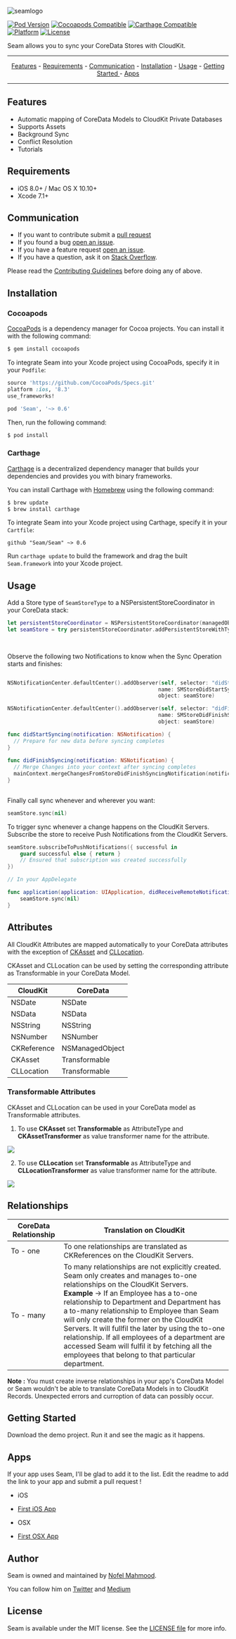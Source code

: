 ![seamlogo](https://cloud.githubusercontent.com/assets/3306263/11775866/4b925354-a264-11e5-9bf6-bfdcf2cf9675.png)


[![Pod Version](https://img.shields.io/badge/pod-v0.6-blue.svg)](https://img.shields.io/cocoapods/v/Alamofire.svg)
[![Cocoapods Compatible](https://img.shields.io/badge/Cocoapods-Compatible-brightgreen.svg)](https://img.shields.io/badge/Cocoapods-Compatible-green.svg)
[![Carthage Compatible](https://img.shields.io/badge/Carthage-compatible-4BC51D.svg?style=flat)](https://github.com/Carthage/Carthage)
[![Platform](https://img.shields.io/badge/platform-iOS%20--%20OSX-lightgrey.svg)](https://img.shields.io/badge/platform-iOS%20--%20OSX-lightgrey.svg)
[![License](https://img.shields.io/packagist/l/doctrine/orm.svg)](https://img.shields.io/packagist/l/doctrine/orm.svg)

Seam allows you to sync your CoreData Stores with CloudKit.

-------

<p align="center">
    <a href="#features">Features</a> -
    <a href="#requirements">Requirements</a> -
    <a href="#communication">Communication</a> -
    <a href="#installation">Installation</a> - 
    <a href="#usage">Usage</a> - 
    <a href="#getting-started">Getting Started </a> -
    <a href="#apps">Apps</a>
</p>

-------
 
## Features
- Automatic mapping of CoreData Models to CloudKit Private Databases
- Supports Assets
- Background Sync 
- Conflict Resolution
- Tutorials

## Requirements

- iOS 8.0+ / Mac OS X 10.10+
- Xcode 7.1+

## Communication

- If you want to contribute submit a [pull request](https://github.com/nofelmahmood/Seam/pulls)
- If you found a bug [open an issue](https://github.com/nofelmahmood/Seam/issues).
- If you have a feature request [open an issue](https://github.com/nofelmahmood/Seam/issues).
- If you have a question, ask it on [Stack Overflow](http://stackoverflow.com).

Please read the [Contributing Guidelines](CONTRIBUTING.md) before doing any of above.

## Installation

### Cocoapods

[CocoaPods](http://cocoapods.org) is a dependency manager for Cocoa projects. You can install it with the following command:

```bash
$ gem install cocoapods
```

To integrate Seam into your Xcode project using CocoaPods, specify it in your `Podfile`:

```ruby
source 'https://github.com/CocoaPods/Specs.git'
platform :ios, '8.3'
use_frameworks!

pod 'Seam', '~> 0.6'
```

Then, run the following command:

```bash
$ pod install
```

### Carthage

[Carthage](https://github.com/Carthage/Carthage) is a decentralized dependency manager that builds your dependencies and provides you with binary frameworks.

You can install Carthage with [Homebrew](http://brew.sh/) using the following command:

```bash
$ brew update
$ brew install carthage
```

To integrate Seam into your Xcode project using Carthage, specify it in your `Cartfile`:

```ogdl
github "Seam/Seam" ~> 0.6
```

Run `carthage update` to build the framework and drag the built `Seam.framework` into your Xcode project.

## Usage

Add a Store type of ```SeamStoreType``` to a NSPersistentStoreCoordinator in your CoreData stack:

``` swift
let persistentStoreCoordinator = NSPersistentStoreCoordinator(managedObjectModel: yourModel)
let seamStore = try persistentStoreCoordinator.addPersistentStoreWithType(SeamStoreType, 
                                                                          configuration: nil, 
                                                                          URL: url, options: nil) as? Store
```
Observe the following two Notifications to know when the Sync Operation starts and finishes:

``` swift

NSNotificationCenter.defaultCenter().addObserver(self, selector: "didStartSyncing:",
                                                name: SMStoreDidStartSyncingNotification,
                                                object: seamStore)

NSNotificationCenter.defaultCenter().addObserver(self, selector: "didFinishSyncing:",
                                                name: SMStoreDidFinishSyncingNotification,
                                                object: seamStore)                                               

func didStartSyncing(notification: NSNotification) {
  // Prepare for new data before syncing completes
}
  
func didFinishSyncing(notification: NSNotification) {
  // Merge Changes into your context after syncing completes
  mainContext.mergeChangesFromStoreDidFinishSyncingNotification(notification)
}
  
```

Finally call sync whenever and wherever you want:

```swift
seamStore.sync(nil)
```

To trigger sync whenever a change happens on the CloudKit Servers. Subscribe the store to receive Push Notifications from the CloudKit Servers.

```swift
seamStore.subscribeToPushNotifications({ successful in
    guard successful else { return }
    // Ensured that subscription was created successfully
})

// In your AppDelegate

func application(application: UIApplication, didReceiveRemoteNotification userInfo: [NSObject : AnyObject]) {
    seamStore.sync(nil)
}
```


## Attributes

All CloudKit Attributes are mapped automatically to your CoreData attributes with the exception of [CKAsset](https://developer.apple.com/library/ios/documentation/CloudKit/Reference/CKAsset_class/) and [CLLocation](https://developer.apple.com/library/ios/documentation/CoreLocation/Reference/CLLocation_Class/).

CKAsset and CLLocation can be used by setting the corresponding attribute as Transformable in your CoreData Model.

| CloudKit  | CoreData |
| ------------- | ------------- |
| NSDate    | NSDate
| NSData | NSData
| NSString  | NSString   |
| NSNumber | NSNumber |
| CKReference | NSManagedObject |
| CKAsset | Transformable |
| CLLocation | Transformable |

### Transformable Attributes

CKAsset and CLLocation can be used in your CoreData model as Transformable attributes.

1. To use **CKAsset** set **Transformable** as AttributeType and **CKAssetTransformer** as value transformer name for the attribute.

![](https://cloud.githubusercontent.com/assets/3306263/11773251/f342fd36-a248-11e5-8b55-519400fdb600.png)

2. To use **CLLocation** set **Transformable** as AttributeType and **CLLocationTransformer** as value transformer name for the attribute.

![](https://cloud.githubusercontent.com/assets/3306263/11773252/f3459564-a248-11e5-89eb-197c32ef245a.png)


## Relationships

| CoreData Relationship  | Translation on CloudKit |
| ------------- | ------------- |
| To - one    | To one relationships are translated as CKReferences on the CloudKit Servers.|
| To - many    | To many relationships are not explicitly created. Seam only creates and manages to-one relationships on the CloudKit Servers. <br/> <strong>Example</strong> -> If an Employee has a to-one relationship to Department and Department has a to-many relationship to Employee than Seam will only create the former on the CloudKit Servers. It will fullfil the later by using the to-one relationship. If all employees of a department are accessed Seam will fulfil it by fetching all the employees that belong to that particular department.|

<strong>Note :</strong> You must create inverse relationships in your app's CoreData Model or Seam wouldn't be able to translate CoreData Models in to CloudKit Records. Unexpected errors and curroption of data can possibly occur.

## Getting Started 

Download the demo project. Run it and see the magic as it happens.

## Apps 

If your app uses Seam, I'll be glad to add it to the list. Edit the readme to add the link to your app and submit a pull request !

- iOS  
 - [First iOS App](http://www.google.com)

- OSX
 - [First OSX App](http://www.google.com)

## Author

Seam is owned and maintained by [Nofel Mahmood](http://twitter.com/NofelMahmood).

You can follow him on [Twitter](http://twitter.com/NofelMahmood) and [Medium](http://medium.com/@nofelmahmood)

## License

Seam is available under the MIT license. See the [LICENSE file](LICENSE.md) for more info.
